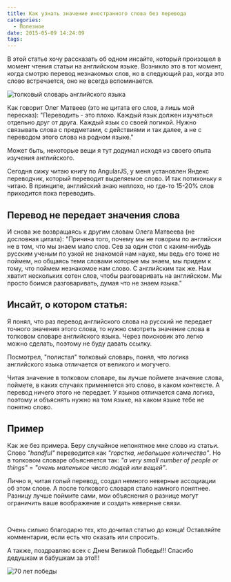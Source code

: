 ```yaml
---
title: Как узнать значение иностранного слова без перевода
categories:
  - Полезное
date: 2015-05-09 14:24:09
tags:
---
```


В этой статье хочу рассказать об одном инсайте, который произошел в момент чтения статьи на английском языке. Возникло это в тот момент, когда смотрю перевод незнакомых слов, но в следующий раз, когда это слово встречается, оно не всегда вспоминается.

![толковый словарь английского языка](/images/f255a395e22987d0a1ad523edc509708d09ea63e.jpg)

<!--more-->

Как говорит Олег Матвеев (это не цитата его слов, а лишь мой пересказ): "Переводить - это плохо. Каждый язык должен изучаться отдельно друг от друга. Каждый язык со своей логикой. Нужно связывать слова с предметами, с действиями и так далее, а не с переводом этого слова на родном языке."

Может быть, некоторые вещи я тут додумал исходя из своего опыта изучения английского.

Сегодня сижу читаю книгу по AngularJS, у меня установлен Яндекс переводчик, который переводит выделяемое слово. И так потихоньку я читаю. В принципе, английский знаю неплохо, но где-то 15-20% слов приходится пока переводить.

## Перевод не передает значения слова

И снова же возвращаясь к другим словам Олега Матвеева (не дословная цитата): "Причина того, почему мы не говорим по английски не в том, что мы знаем мало слов. Сев за один стол с каким-нибудь русским ученым по узкой не знакомой нам науке, мы ведь его тоже не поймем, но общаясь теми словами которые мы знаем, мы придем к тому, что поймем незнакомое нам слово. С английским так же. Нам хватит нескольких сотен слов, чтобы разговаривать на английском. Мы просто боимся разговаривать, думая что не знаем языка."

## Инсайт, о котором статья:

Я понял, что раз перевод английского слова на русский не передает точного значения этого слова, то нужно смотреть значение слова в толковом словаре английского языка. Через поисковик это легко можно сделать, поэтому не буду давать ссылку.

Посмотрел, "полистал" толковый словарь, понял, что логика английского языка отличается от великого и могучего.

Читая значение в толковом словаре, вы лучше поймете значение слова, поймете, в каких случаях применяется это слово, в каком контексте. А перевод ничего этого не передает. У языков отличается сама логика, поэтому и объяснять нужно на том языке, на каком языке тебе не понятно слово.

## Пример

Как же без примера. Беру случайное непонятное мне слово из статьи. Слово _"handful"_ переводится как _"горстка, небольшое количество"_. Но в толковом словаре объясняется так: _"a very small number of people or things"_ = _"очень маленькое число людей или вещей"_.

Лично я, читая голый перевод, создал немного неверные ассоциации об этом слове. А после толкового словаря стало намного понятнее. Разницу лучше поймите сами, мои объяснения о разнице могут ограничить ваше воображение и создать неверные связи.

&nbsp;

Очень сильно благодарю тех, кто дочитал статью до конца! Оставляйте комментарии, если есть что сказать или спросить.

А также, поздравляю всех с Днем Великой Победы!!! Спасибо дедушкам и бабушкам за это!!!

![70 лет победы](/images/f9d28a6c89bcd4b0e599388cabde1b2fd120626e.png)